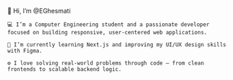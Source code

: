 👋 Hi, I’m @EGhesmati

    💻 I’m a Computer Engineering student and a passionate developer focused on building responsive, user-centered web applications.

    🌱 I’m currently learning Next.js and improving my UI/UX design skills with Figma.

    ⚙️ I love solving real-world problems through code — from clean frontends to scalable backend logic.
